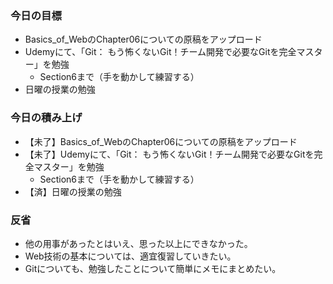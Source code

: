 ### 今日の目標
- Basics_of_WebのChapter06についての原稿をアップロード
- Udemyにて、「Git： もう怖くないGit！チーム開発で必要なGitを完全マスター」を勉強
  - Section6まで（手を動かして練習する）
- 日曜の授業の勉強

### 今日の積み上げ
- 【未了】Basics_of_WebのChapter06についての原稿をアップロード
- 【未了】Udemyにて、「Git： もう怖くないGit！チーム開発で必要なGitを完全マスター」を勉強
  - Section6まで（手を動かして練習する）
- 【済】日曜の授業の勉強

### 反省
- 他の用事があったとはいえ、思った以上にできなかった。
- Web技術の基本については、適宜復習していきたい。
- Gitについても、勉強したことについて簡単にメモにまとめたい。